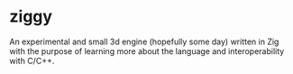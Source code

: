 # ziggy
An experimental and small 3d engine (hopefully some day) written in Zig with the purpose of learning more about the language and interoperability with C/C++.
